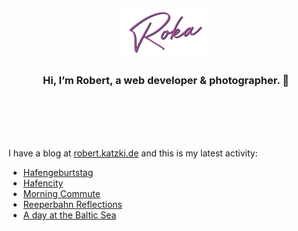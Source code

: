<div align="center">
  <br>
  <br>
  <br>
  <br>
  <a href="https://robert.katzki.de/">
    <img width="140" src="https://github.com/ro-ka/ro-ka/blob/master/logo.svg" alt="Roka">
  </a>
  <br>
  <h3>Hi, I’m Robert, a web developer & photographer. 👋</h3>
 
  <br>
  <br>
  <br>
  <br>
</div>

I have a blog at [robert.katzki.de](https://robert.katzki.de/) and this is my latest activity:
<!-- BLOG-POST-LIST:START -->
- [Hafengeburtstag](https://robert.katzki.de/photos/2024/hafengeburtstag)
- [Hafencity](https://robert.katzki.de/photos/2024/hafencity)
- [Morning Commute](https://robert.katzki.de/photos/2024/morning-commute)
- [Reeperbahn Reflections](https://robert.katzki.de/photos/2024/reeperbahn-reflections)
- [A day at the Baltic Sea](https://robert.katzki.de/photos/2024/a-day-at-the-baltic-sea)
<!-- BLOG-POST-LIST:END -->
